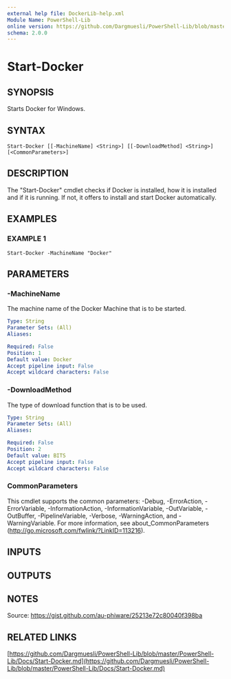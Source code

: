 ```yaml
---
external help file: DockerLib-help.xml
Module Name: PowerShell-Lib
online version: https://github.com/Dargmuesli/PowerShell-Lib/blob/master/PowerShell-Lib/Docs/Start-Docker.md
schema: 2.0.0
---
```


# Start-Docker

## SYNOPSIS
Starts Docker for Windows.

## SYNTAX

```
Start-Docker [[-MachineName] <String>] [[-DownloadMethod] <String>] [<CommonParameters>]
```

## DESCRIPTION
The "Start-Docker" cmdlet checks if Docker is installed, how it is installed and if it is running.
If not, it offers to install and start Docker automatically.

## EXAMPLES

### EXAMPLE 1
```
Start-Docker -MachineName "Docker"
```

## PARAMETERS

### -MachineName
The machine name of the Docker Machine that is to be started.

```yaml
Type: String
Parameter Sets: (All)
Aliases:

Required: False
Position: 1
Default value: Docker
Accept pipeline input: False
Accept wildcard characters: False
```

### -DownloadMethod
The type of download function that is to be used.

```yaml
Type: String
Parameter Sets: (All)
Aliases:

Required: False
Position: 2
Default value: BITS
Accept pipeline input: False
Accept wildcard characters: False
```

### CommonParameters
This cmdlet supports the common parameters: -Debug, -ErrorAction, -ErrorVariable, -InformationAction, -InformationVariable, -OutVariable, -OutBuffer, -PipelineVariable, -Verbose, -WarningAction, and -WarningVariable.
For more information, see about_CommonParameters (http://go.microsoft.com/fwlink/?LinkID=113216).

## INPUTS

## OUTPUTS

## NOTES
Source: https://gist.github.com/au-phiware/25213e72c80040f398ba

## RELATED LINKS

[https://github.com/Dargmuesli/PowerShell-Lib/blob/master/PowerShell-Lib/Docs/Start-Docker.md](https://github.com/Dargmuesli/PowerShell-Lib/blob/master/PowerShell-Lib/Docs/Start-Docker.md)

